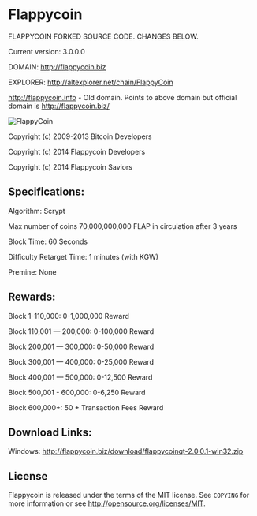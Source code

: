 Flappycoin 
================================
FLAPPYCOIN FORKED SOURCE CODE. CHANGES BELOW.

Current version: 3.0.0.0

DOMAIN: http://flappycoin.biz

EXPLORER: http://altexplorer.net/chain/FlappyCoin

http://flappycoin.info - Old domain. Points to above domain but official domain is http://flappycoin.biz/

![FlappyCoin](http://flappycoin.biz/flap.nsf/flapcoin_med.png)

Copyright (c) 2009-2013 Bitcoin Developers

Copyright (c) 2014 Flappycoin Developers

Copyright (c) 2014 Flappycoin Saviors

Specifications:
---------------
Algorithm: Scrypt

Max number of coins 70,000,000,000 FLAP in circulation after 3 years

Block Time: 60 Seconds

Difficulty Retarget Time: 1 minutes (with KGW)

Premine: None


Rewards:
---------------
Block 1-110,000: 0-1,000,000 Reward

Block 110,001 — 200,000: 0-100,000 Reward

Block 200,001 — 300,000: 0-50,000 Reward

Block 300,001 — 400,000: 0-25,000 Reward

Block 400,001 — 500,000: 0-12,500 Reward

Block 500,001 - 600,000: 0-6,250 Reward

Block 600,000+: 50 + Transaction Fees Reward


Download Links:
----------------

Windows: http://flappycoin.biz/download/flappycoinqt-2.0.0.1-win32.zip

License
-------

Flappycoin is released under the terms of the MIT license. See `COPYING` for more
information or see http://opensource.org/licenses/MIT.
